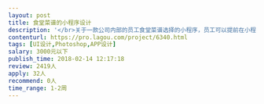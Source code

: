 ```yaml
---                
layout: post       
title: 食堂菜谱的小程序设计           
description: '</br>关于一款公司内部的员工食堂菜谱选择的小程序，员工可以提前在小程序上选择第二天想吃的菜单，也可以投票提建议选择想上的菜单。整体页面大概20几个。原型图已出。目前需要一个专业的UI设计师进行页面设计。</br>'     
contenturl: https://pro.lagou.com/project/6340.html      
tags: [UI设计,Photoshop,APP设计]            
salary: 3000元以下          
publish_time: 2018-02-14 12:17:18         
review: 2419人                   
apply: 32人                   
recommend: 0人                   
time_range: 1-2周              
---                 
```

